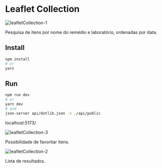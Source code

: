 # Leaflet Collection

![leafletCollection-1](https://github.com/JPSS14/react-books-2/assets/40327303/6aa1d0df-40c4-4677-82a0-4aa635fd0e6f)

Pesquisa de itens por nome do remédio e laboratório, ordenadas por data.

## Install

```bash
npm install
# or
yarn
```

## Run

```bash
npm run dev
# or
yarn dev
# and
json-server api/dotlib.json -s ./api/public
```

localhost:5173/

![leafletCollection-3](https://github.com/JPSS14/react-books-2/assets/40327303/11d1d9ee-973f-45b5-b07e-5677d375f9ed)

Possibilidade de favoritar itens.

![leafletCollection-2](https://github.com/JPSS14/react-books-2/assets/40327303/809223f2-fd84-4d37-9f72-2601b3eac60e)

Lista de resultados.
